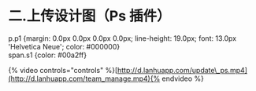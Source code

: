 # 二.上传设计图（Ps 插件）

  
p.p1 {margin: 0.0px 0.0px 0.0px 0.0px; line-height: 19.0px; font: 13.0px 'Helvetica Neue'; color: \#000000}  
span.s1 {color: \#00a2ff}  


{% video controls="controls" %}[http://d.lanhuapp.com/update\_ps.mp4](http://d.lanhuapp.com/team_manage.mp4){% endvideo %}

